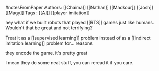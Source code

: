 #notesFromPaper
Authors: [[Chaima]] [[Nathan]] [[Madkour]] [[Josh]] [[Magy]]
Tags   : [[AI]] [[player imitation]]

hey what if we built robots that played [[RTS]] games just like humans. Wouldn't that be great and not terrifying?

Treat it as a [[supervised learning]] problem instead of as a [[indirect imitation learning]] problem for... reasons

they encode the game. it's pretty great

I mean they do some neat stuff, you can reread it if you care.
